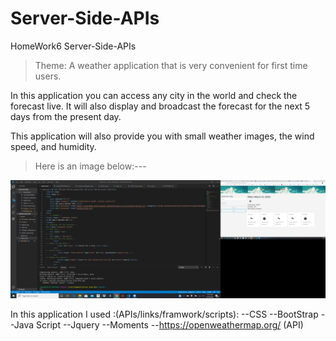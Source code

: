 # Server-Side-APIs
HomeWork6
Server-Side-APIs

> Theme: A weather application that is very convenient for first time users.

In this application you can access any city in the world 
and check the forecast live. It will also display and broadcast the forecast for the next 5 days from the present day.

This application will also provide you with small weather images, the wind speed, and humidity.

>Here is an image below:---

<img src="Assets\2020-03-22 (2).png" alt= "code and site">


In this application I used :(APIs/links/framwork/scripts):
--CSS
--BootStrap
--Java Script
--Jquery
--Moments 
--https://openweathermap.org/ (API)

